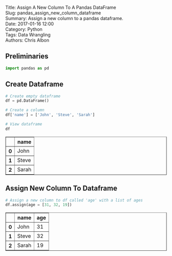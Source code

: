 Title: Assign A New Column To A Pandas DataFrame  
Slug: pandas_assign_new_column_dataframe  
Summary: Assign a new column to a pandas dataframe.  
Date: 2017-01-16 12:00  
Category: Python  
Tags: Data Wrangling  
Authors: Chris Albon   

## Preliminaries


```python
import pandas as pd
```

## Create Dataframe


```python
# Create empty dataframe
df = pd.DataFrame()

# Create a column
df['name'] = ['John', 'Steve', 'Sarah']

# View dataframe
df
```




<div>
<table border="1" class="dataframe">
  <thead>
    <tr style="text-align: right;">
      <th></th>
      <th>name</th>
    </tr>
  </thead>
  <tbody>
    <tr>
      <th>0</th>
      <td>John</td>
    </tr>
    <tr>
      <th>1</th>
      <td>Steve</td>
    </tr>
    <tr>
      <th>2</th>
      <td>Sarah</td>
    </tr>
  </tbody>
</table>
</div>



## Assign New Column To Dataframe


```python
# Assign a new column to df called 'age' with a list of ages
df.assign(age = [31, 32, 19])
```




<div>
<table border="1" class="dataframe">
  <thead>
    <tr style="text-align: right;">
      <th></th>
      <th>name</th>
      <th>age</th>
    </tr>
  </thead>
  <tbody>
    <tr>
      <th>0</th>
      <td>John</td>
      <td>31</td>
    </tr>
    <tr>
      <th>1</th>
      <td>Steve</td>
      <td>32</td>
    </tr>
    <tr>
      <th>2</th>
      <td>Sarah</td>
      <td>19</td>
    </tr>
  </tbody>
</table>
</div>
